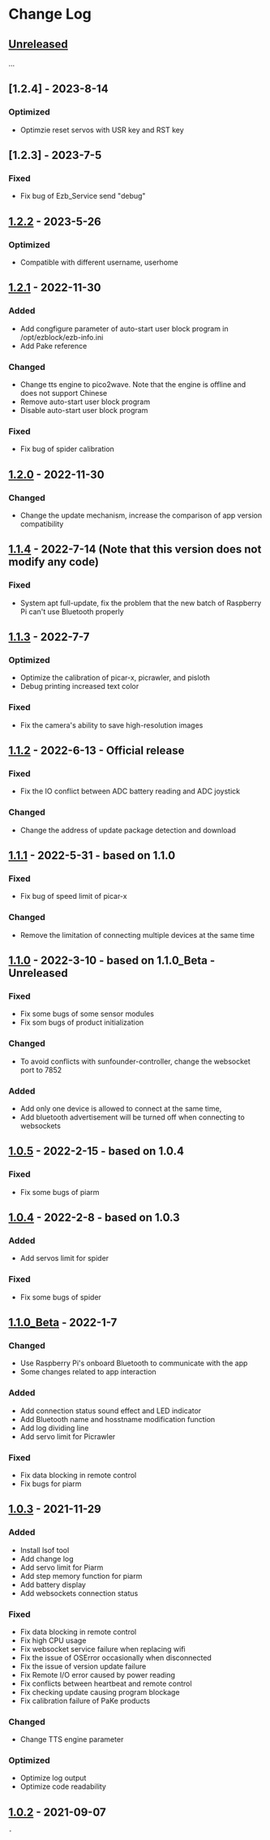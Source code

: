 # Change Log

## [Unreleased]
...

## [1.2.4] - 2023-8-14

### Optimized
- Optimzie reset servos with USR key and RST key


## [1.2.3] - 2023-7-5

### Fixed
- Fix bug of Ezb_Service send "debug"


## [1.2.2] - 2023-5-26

### Optimized
- Compatible with different username, userhome


## [1.2.1] - 2022-11-30

### Added
- Add congfigure parameter of auto-start user block program in /opt/ezblock/ezb-info.ini
- Add Pake reference

### Changed
- Change tts engine to pico2wave. Note that the engine is offline and does not support Chinese
- Remove auto-start user block program
- Disable auto-start user block program

### Fixed
- Fix bug of spider calibration


## [1.2.0] - 2022-11-30

### Changed
- Change the update mechanism, increase the comparison of app version compatibility


## [1.1.4] - 2022-7-14 (Note that this version does not modify any code)

### Fixed
- System apt full-update, fix the problem that the new batch of Raspberry Pi can't use Bluetooth properly
  

## [1.1.3] - 2022-7-7

### Optimized
- Optimize the calibration of picar-x, picrawler, and pisloth
- Debug printing increased text color

### Fixed
- Fix the camera's ability to save high-resolution images


## [1.1.2] - 2022-6-13 - Official release

### Fixed
- Fix the IO conflict between ADC battery reading and ADC joystick

### Changed
- Change the address of update package detection and download


## [1.1.1] - 2022-5-31  - based on 1.1.0

### Fixed
- Fix bug of speed limit of picar-x

### Changed
- Remove the limitation of connecting multiple devices at the same time


## [1.1.0] - 2022-3-10 - based on 1.1.0_Beta - Unreleased

### Fixed
- Fix some bugs of some sensor modules
- Fix som bugs of product initialization

### Changed
- To avoid conflicts with sunfounder-controller, change the websocket port to 7852

### Added
- Add only one device is allowed to connect at the same time,
- Add bluetooth advertisement  will be turned off when connecting to websockets


## [1.0.5] - 2022-2-15 - based on 1.0.4

### Fixed
- Fix some bugs of piarm


## [1.0.4] - 2022-2-8 - based on 1.0.3

### Added
- Add servos limit for spider

### Fixed
- Fix some bugs of spider


## [1.1.0_Beta] - 2022-1-7

### Changed
- Use Raspberry Pi's onboard Bluetooth to communicate
  with the app
- Some changes related to app interaction

### Added
- Add connection status sound effect and LED indicator
- Add Bluetooth name and hosstname modification function
- Add log dividing line
- Add servo limit for Picrawler

### Fixed
- Fix data blocking in remote control
- Fix bugs for piarm

## [1.0.3] - 2021-11-29

### Added
- Install lsof tool
- Add change log
- Add servo limit for Piarm
- Add step memory function for piarm
- Add battery display
- Add websockets connection status

### Fixed
- Fix data blocking in remote control
- Fix high CPU usage
- Fix websocket service failure when replacing wifi
- Fix the issue of OSError occasionally when disconnected
- Fix the issue of version update failure
- Fix Remote I/O error caused by power reading
- Fix conflicts between heartbeat and remote control
- Fix checking update causing program blockage
- Fix calibration failure of PaKe products

### Changed
- Change TTS engine parameter

### Optimized
- Optimize log output
- Optimize code readability


## [1.0.2] - 2021-09-07
    -


[Unreleased]: https://github.com/ezblockcode/ezb-pi/tree/EzBlock3.1
[1.2.2]: https://github.com/ezblockcode/ezb-pi/tree/1.2.2
[1.2.1]: https://github.com/ezblockcode/ezb-pi/tree/1.2.1
[1.2.0]: https://github.com/ezblockcode/ezb-pi/tree/1.2.0
[1.1.4]: https://github.com/ezblockcode/ezb-pi/tree/1.1.4
[1.1.3]: https://github.com/ezblockcode/ezb-pi/tree/1.1.3
[1.1.2]: https://github.com/ezblockcode/ezb-pi/tree/1.1.2
[1.1.1]: https://github.com/ezblockcode/ezb-pi/tree/1.1.1
[1.1.0]: https://github.com/ezblockcode/ezb-pi/tree/1.1.0
[1.0.5]: https://github.com/ezblockcode/ezb-pi/tree/1.0.5
[1.0.4]: https://github.com/ezblockcode/ezb-pi/tree/1.0.4
[1.1.0_Beta]: https://github.com/ezblockcode/ezb-pi/tree/1.1.0_Beta
[1.0.3]: https://github.com/ezblockcode/ezb-pi/tree/1.0.3
[1.0.2]: https://github.com/ezblockcode/ezb-pi/tree/1.0.2
